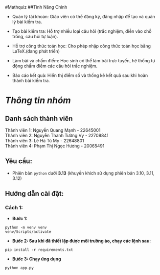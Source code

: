 #Mathquiz
##Tính Năng Chính
- Quản lý tài khoản: Giáo viên có thể đăng ký, đăng nhập để tạo và quản lý bài kiểm tra.

- Tạo bài kiểm tra: Hỗ trợ nhiều loại câu hỏi (trắc nghiệm, điền vào chỗ trống, câu hỏi tự luận).

- Hỗ trợ công thức toán học: Cho phép nhập công thức toán học bằng LaTeX.(đang phát triển)

- Làm bài và chấm điểm: Học sinh có thể làm bài trực tuyến, hệ thống tự động chấm điểm các câu hỏi trắc nghiệm.

- Báo cáo kết quả: Hiển thị điểm số và thống kê kết quả sau khi hoàn thành bài kiểm tra.

# ***Thông tin nhóm***
## **Danh sách thành viên**
Thành viên 1: Nguyễn Quang Mạnh - 22645001   
Thành viên 2: Nguyễn Thanh Tường Vy - 22708841  
Thành viên 3: Lê Hà Tú My - 22648801  
Thành viên 4: Phạm Thị Ngọc Hương - 20065491  
## **Yêu cầu:**   
- Phiên bản `python` dưới **3.13** (khuyến khích sử dụng phiên bản 3.10, 3.11, 3.12)
## **Hướng dẫn cài đặt:**  
### **Cách 1:**  
- **Bước 1:**
```
python -m venv venv
venv/Scripts/activate
```
- **Bước 2: Sau khi đã thiết lập được môi trường ảo, chạy các lệnh sau:**
```
pip install -r requirements.txt
```

- **Bước 3: Chạy ứng dụng**
```
python app.py
```
